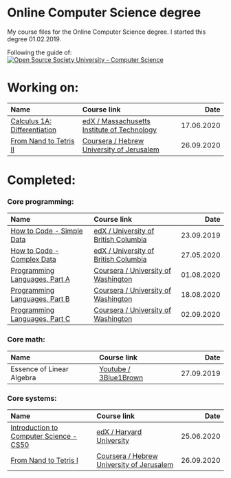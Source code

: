 # Online Computer Science degree
My course files for the Online Computer Science degree. I started this degree 01.02.2019.

Following the guide of: 
[![Open Source Society University - Computer Science](https://img.shields.io/badge/OSSU-computer--science-blue.svg)](https://github.com/ossu/computer-science)


# Working on:

| Name                                            | Course link                                                      |      Date  |
| :---------------------------------------------- |:---------------------------------------------------------------- |-----------:|
| [Calculus 1A: Differentiation][me11]            | [edX /  Massachusetts Institute of Technology][me12]             | 17.06.2020 |
| [From Nand to Tetris II][cs31]                  | [Coursera /  Hebrew University of Jerusalem][cs32]               | 26.09.2020 |

[me11]: Calculus/1A%20Differentiation/
[me12]: https://www.edx.org/course/calculus-1a-differentiation

[cs31]: From%20Nand%20to%20Tetris//Part%202
[cs32]: https://www.coursera.org/learn/nand2tetris2

# Completed: 

### Core programming:

| Name                                            | Course link                                                      |      Date  |
| :---------------------------------------------- |:---------------------------------------------------------------- |-----------:|
| [How to Code - Simple Data][cp11]               | [edX / University of British Columbia][cp12]                     | 23.09.2019 |
| [How to Code - Complex Data][cp21]              | [edX / University of British Columbia][cp22]                     | 27.05.2020 |
| [Programming Languages, Part A][cp31]           | [Coursera / University of Washington][cp32]                      | 01.08.2020 |
| [Programming Languages, Part B][cp41]           | [Coursera / University of Washington][cp42]                      | 18.08.2020 |
| [Programming Languages, Part C][cp51]           | [Coursera / University of Washington][cp52]                      | 02.09.2020 |

[cp11]: How%20to%20Code%20-%20Simple%20Data/
[cp12]: https://www.edx.org/course/how-code-simple-data-ubcx-htc1x#!

[cp21]: How%20to%20Code%20-%20Complex%20Data/
[cp22]: https://www.edx.org/course/how-code-complex-data-ubcx-htc2x

[cp31]: Programming%20Languages/Part%20A/
[cp32]: https://www.coursera.org/learn/programming-languages

[cp41]: Programming%20Languages/Part%20B/
[cp42]: https://www.coursera.org/learn/programming-languages-part-b

[cp51]: Programming%20Languages/Part%20C/
[cp52]: https://www.coursera.org/learn/programming-languages-part-c


### Core math:

| Name                                            | Course link                                                      |      Date  |
| :---------------------------------------------- |:---------------------------------------------------------------- |-----------:|
| Essence of Linear Algebra                       | [Youtube / 3Blue1Brown][cm12]                                    | 27.09.2019 |


[cm12]: https://www.youtube.com/playlist?list=PLZHQObOWTQDPD3MizzM2xVFitgF8hE_ab


### Core systems:

| Name                                            | Course link                                                      |      Date  |
| :---------------------------------------------- |:---------------------------------------------------------------- |-----------:|
| [Introduction to Computer Science - CS50][cs11] | [edX / Harvard University][cs12]                                 | 25.06.2020 |
| [From Nand to Tetris I][cs21]                   | [Coursera /  Hebrew University of Jerusalem][cs22]               | 26.09.2020 |

[cs11]: Introduction%20to%20Computer%20Science/
[cs12]: https://www.edx.org/course/cs50s-introduction-to-computer-science#!

[cs21]: From%20Nand%20to%20Tetris//Part%201
[cs22]: https://www.coursera.org/learn/build-a-computer



